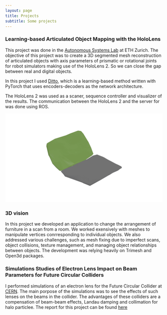 ```yaml
---
layout: page
title: Projects
subtitle: Some projects
---
```



### Learning-based Articulated Object Mapping with the HoloLens
This project was done in the [Autonomous Systems Lab](https://asl.ethz.ch) at ETH Zurich.
The objective of this project was to create a 3D segmented mesh reconstruction of articulated objects with axis parameters of prismatic or rotational joints for robot simulators making use of the HoloLens 2. So we can close the gap between real and digital objects. 

In this project I used [Ditto](https://github.com/UT-Austin-RPL/Ditto), which is a learning-based method written with PyTorch that uses encoders-decoders as the network architecture.

The HoloLens 2 was used as a scaner, sequence controller and visualizer of the results. The communication between the HoloLens 2 and the server for was done using ROS.


![](/assets/img/URDF_GIF.gif)


### 3D vision

In this project we developed an application to change the arrangement of furniture in a scan from a room. We worked exensively with meshes to manipulate vertices conrresponding to individual objects. We also addressed various challenges, such as mesh fixing due to imperfect scans, object collisions, texture management, and managing object relationships between objects.
The development was relying heavily on Trimesh and Open3d packages.

### Simulations Studies of Electron Lens Impact on Beam Parameters for Future Circular Colliders

I performed simulations of an electron lens for the Future Circular Collider at [CERN](https://www.home.cern). The main porpose of the simulations was to see the effects of such lenses on the beams in the collider. The advantages of these colliders are a compensation of beam-beam effects, Landau damping and collimation for halo particlee. The report for this project can be found [here](https://cds.cern.ch/record/2635161?ln=es)

